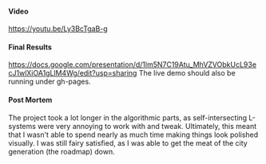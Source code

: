 #### Video
https://youtu.be/Ly3BcTgaB-g

#### Final Results
https://docs.google.com/presentation/d/1lm5N7C19Atu_MhVZVObkUcL93ecJ1wlXiOA1gLlM4Wg/edit?usp=sharing
The live demo should also be running under gh-pages.

#### Post Mortem
The project took a lot longer in the algorithmic parts, as self-intersecting L-systems were very annoying to work with and tweak. Ultimately, this meant that I wasn't able to spend nearly as much time making things look polished visually. I was still fairy satisfied, as I was able to get the meat of the city generation (the roadmap) down.
